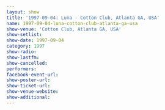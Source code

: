 ```yaml
---
layout: show
title: '1997-09-04: Luna - Cotton Club, Atlanta GA, USA'
name: 1997-09-04-luna-cotton-club-atlanta-ga-usa
show-venue: 'Cotton Club, Atlanta GA, USA'
show-setlist: 
show-date: 1997-09-04
category: 1997
show-radio: 
show-lastfm: 
show-cancelled: 
performers: 
facebook-event-url: 
show-poster-url: 
show-ticket-url: 
show-venue-website: 
show-additional: 
---
```


